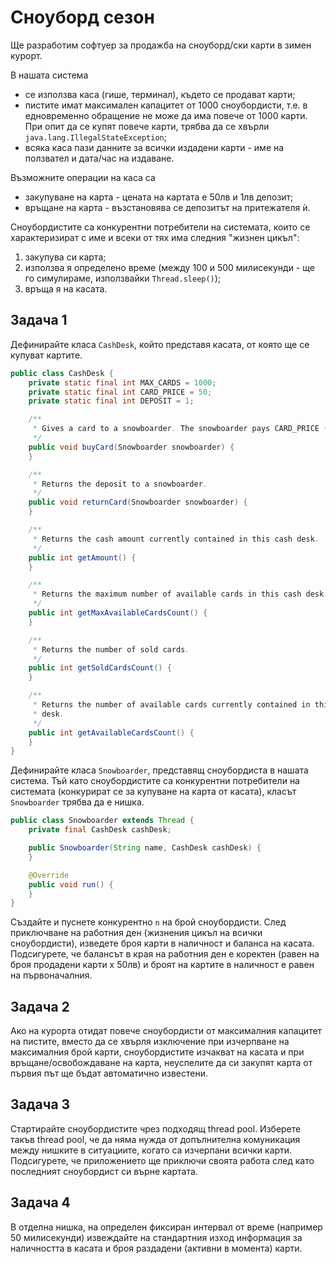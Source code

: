 # Сноуборд сезон

Ще разработим софтуер за продажба на сноуборд/ски карти в зимен курорт.

В нашата система

* се използва каса (гише, терминал), където се продават карти;
* пистите имат максимален капацитет от 1000 сноубордисти, т.е. в едновременно
обращение не може да има повече от 1000 карти. При опит да се купят повече
карти, трябва да се хвърли `java.lang.IllegalStateException`;
* всяка каса пази данните за всички издадени карти - име на ползвател и дата/час
на издаване.

Възможните операции на каса са

* закупуване на карта - цената на картата е 50лв и 1лв депозит;
* връщане на карта - възстановява се депозитът на притежателя ѝ.

Сноубордистите са конкурентни потребители на системата, които се характеризират
с име и всеки от тях има следния "жизнен цикъл":

1. закупува си карта;
2. използва я определено време (между 100 и 500 милисекунди - ще го симулираме,
използвайки `Thread.sleep()`);
3. връща я на касата.

## Задача 1

Дефинирайте класа `CashDesk`, който представя касата, от която ще се купуват
картите.

```java
public class CashDesk {
    private static final int MAX_CARDS = 1000;
    private static final int CARD_PRICE = 50;
    private static final int DEPOSIT = 1;

    /**
     * Gives a card to a snowboarder. The snowboarder pays CARD_PRICE + DEPOSIT.
     */
    public void buyCard(Snowboarder snowboarder) {
    }

    /**
     * Returns the deposit to a snowboarder.
     */
    public void returnCard(Snowboarder snowboarder) {
    }

    /**
     * Returns the cash amount currently contained in this cash desk.
     */
    public int getAmount() {
    }

    /**
     * Returns the maximum number of available cards in this cash desk.
     */
    public int getMaxAvailableCardsCount() {
    }

    /**
     * Returns the number of sold cards.
     */
    public int getSoldCardsCount() {
    }

    /**
     * Returns the number of available cards currently contained in this cash
     * desk.
     */
    public int getAvailableCardsCount() {
    }
}
```

Дефинирайте класа `Snowboarder`, представящ сноубордиста в нашата система. Тъй
като сноубордистите са конкурентни потребители на системата (конкурират се за
купуване на карта от касата), класът `Snowboarder` трябва да е нишка.

```java
public class Snowboarder extends Thread {
    private final CashDesk cashDesk;

    public Snowboarder(String name, CashDesk cashDesk) {
    }

    @Override
    public void run() {
    }
}
```

Създайте и пуснете конкурентно `n` на брой сноубордисти. След приключване на
работния ден (жизнения цикъл на всички сноубордисти), изведете броя карти в
наличност и баланса на касата. Подсигурете, че балансът в края на работния ден е
коректен (равен на броя продадени карти х 50лв) и броят на картите в наличност е
равен на първоначалния.

## Задача 2

Ако на курорта отидат повече сноубордисти от максималния капацитет на пистите,
вместо да се хвърля изключение при изчерпване на максималния брой карти,
сноубордистите изчакват на касата и при връщане/освобождаване на карта,
неуспелите да си закупят карта от първия път ще бъдат автоматично известени.

## Задача 3

Стартирайте сноубордистите чрез подходящ thread pool. Изберете такъв thread
pool, че да няма нужда от допълнителна комуникация между нишките в ситуациите,
когато са изчерпани всички карти. Подсигурете, че приложението ще приключи
своята работа след като последният сноубордист си върне картата.

## Задача 4

В отделна нишка, на определен фиксиран интервал от време (например 50
милисекунди) извеждайте на стандартния изход информация за наличността в касата
и броя раздадени (активни в момента) карти.
